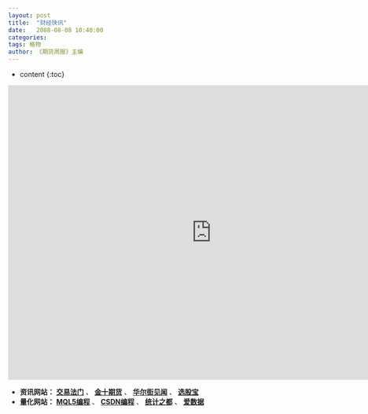 ```yaml
---
layout: post
title:  "财经快讯"
date:   2088-08-08 10:40:00
categories: 
tags: 格物
author: 《期货周报》主编
---
```


* content
{:toc}
<iframe frameborder="0" width="825" height="600" scrolling="yes" src="https://www.jin10.com/example/jin10.com.html?fontSize=14px&theme=white"></iframe>

* **资讯网站：** **[交易法门](https://www.jiaoyifamen.com/)** 、 **[金十期货](http://qihuo.jin10.com/)** 、 **[华尔街见闻](https://wallstreetcn.com/)** 、 **[选股宝](https://xuangubao.cn/)**
* **量化网站：** **[MQL5编程](https://www.mql5.com/zh/articles/mt5)** 、 **[CSDN编程](https://www.csdn.net/)** 、 **[统计之都](https://cosx.org/)** 、 **[爱数据](http://www.itongji.cn/)**
